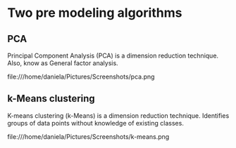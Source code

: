 # Two pre modeling algorithms
## PCA
Principal Component Analysis (PCA) is a dimension reduction technique.
Also, know as General factor analysis.

file:///home/daniela/Pictures/Screenshots/pca.png


## k-Means clustering
K-means clustering (k-Means) is a dimension reduction technique.
Identifies groups of data points without knowledge of existing classes.

file:///home/daniela/Pictures/Screenshots/k-means.png
